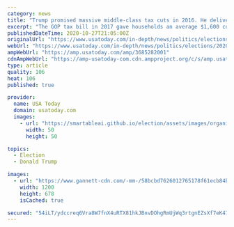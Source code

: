 ```yaml
---
category: news
title: "Trump promised massive middle-class tax cuts in 2016. He delivered cuts, not as much on the middle class part"
excerpt: "The GOP tax bill in 2017 gave households an average $1,600 cut but the richest Americans, especially those making over $300,000, got the most relief."
publishedDateTime: 2020-10-27T21:05:00Z
originalUrl: "https://www.usatoday.com/in-depth/news/politics/elections/2020/10/27/donald-trump-mostly-delivered-2016-campaign-pledge-cut-taxes/3685282001/"
webUrl: "https://www.usatoday.com/in-depth/news/politics/elections/2020/10/27/donald-trump-mostly-delivered-2016-campaign-pledge-cut-taxes/3685282001/"
ampWebUrl: "https://amp.usatoday.com/amp/3685282001"
cdnAmpWebUrl: "https://amp-usatoday-com.cdn.ampproject.org/c/s/amp.usatoday.com/amp/3685282001"
type: article
quality: 106
heat: 106
published: true

provider:
  name: USA Today
  domain: usatoday.com
  images:
    - url: "https://smartableai.github.io/election/assets/images/organizations/usatoday.com-50x50.jpg"
      width: 50
      height: 50

topics:
  - Election
  - Donald Trump

images:
  - url: "https://www.gannett-cdn.com/-mm-/58bcbd7626012765178f61ecb84b86080363f1ac/c=0-77-2631-1564/local/-/media/2016/09/15/USATODAY/USATODAY/636095412520377554-AP-Campaign-2016-Trump.jpg?auto=webp&format=pjpg&width=1200"
    width: 1200
    height: 678
    isCached: true

secured: "54iLT/ydccreq6Vra8W7fnX4uRTX81hkJBnvDOhgRmUjWq3rtgnEZsXf7eK47xIiXNfycW78dRXo49Pjuanzg8ddglpz7r3NITxpXyeXQKUCg0nJo1F8wqqKUy9tRo2VzaHQagZ9Jnlw9N6KF/fEIYKKlmbxhPfWTBIdw/53iQcFTs8sOF3WpmhrbrjyE941Zu9quHZKrG8kfhjSe2v33TuIhrC8aqdo/nS/gLJIKaLO+L3lZdytbEurIuf5Ntz9PWjvpM6l45n7yZ9fXNh7NN5IbUpMIAaFibqn/2CenCpGO3XeRgNRowkCYuTD+WN0RaC8ThN3MQGyDwfUageDtpCsbfQVnUIUPyHVPsN7WTQ=;i+d3VOltssK6u+w/hkxxqQ=="
---
```



